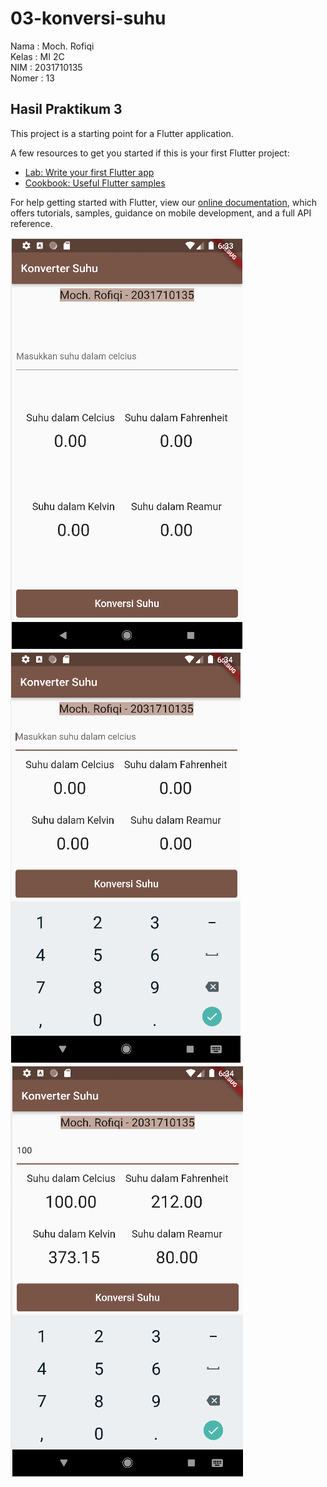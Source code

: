 # 03-konversi-suhu

Nama : Moch. Rofiqi <br>
Kelas : MI 2C <br>
NIM : 2031710135 <br>
Nomer : 13

## Hasil Praktikum 3

This project is a starting point for a Flutter application.

A few resources to get you started if this is your first Flutter project:

- [Lab: Write your first Flutter app](https://flutter.dev/docs/get-started/codelab)
- [Cookbook: Useful Flutter samples](https://flutter.dev/docs/cookbook)

For help getting started with Flutter, view our
[online documentation](https://flutter.dev/docs), which offers tutorials,
samples, guidance on mobile development, and a full API reference.

![image.png](img/ss1.png)
![image.png](img/ss2.png)
![image.png](img/ss3.png)
